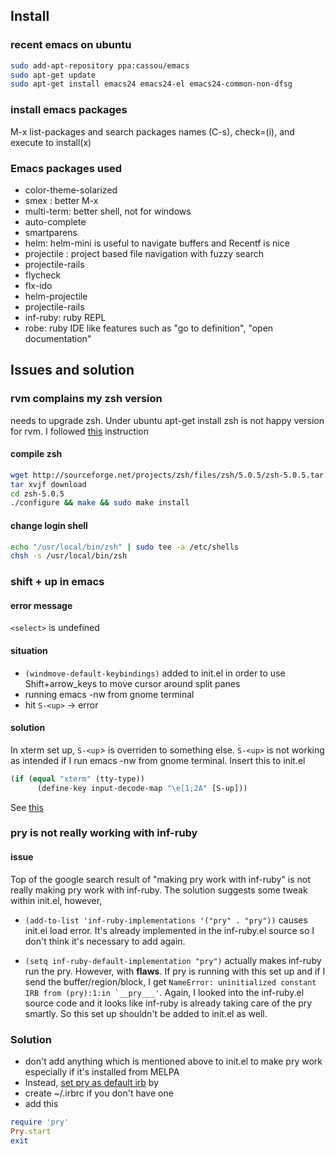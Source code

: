 ## Install
### recent emacs on ubuntu

``` bash
sudo add-apt-repository ppa:cassou/emacs
sudo apt-get update
sudo apt-get install emacs24 emacs24-el emacs24-common-non-dfsg
```

### install emacs packages
M-x list-packages and search packages names (C-s), check=(i), and execute to install(x)

### Emacs packages used
* color-theme-solarized
* smex : better M-x
* multi-term: better shell, not for windows
* auto-complete
* smartparens
* helm: helm-mini is useful to navigate buffers and Recentf is nice
* projectile : project based file navigation with fuzzy search
* projectile-rails
* flycheck
* flx-ido
* helm-projectile
* projectile-rails
* inf-ruby: ruby REPL
* robe: ruby IDE like features such as "go to definition", "open documentation"

## Issues and solution
### rvm complains my zsh version
needs to upgrade zsh. Under ubuntu apt-get install zsh is not happy version for rvm. I followed [this](http://michaelheap.com/installing-zsh-5-0-on-centos-5-7/) instruction
#### compile zsh
``` bash
wget http://sourceforge.net/projects/zsh/files/zsh/5.0.5/zsh-5.0.5.tar.bz2/download
tar xvjf download
cd zsh-5.0.5
./configure && make && sudo make install
```
#### change login shell
``` bash
echo "/usr/local/bin/zsh" | sudo tee -a /etc/shells
chsh -s /usr/local/bin/zsh
```

### shift + up in emacs
#### error message
`<select>` is undefined

#### situation
* `(windmove-default-keybindings)` added to init.el in order to use Shift+arrow_keys to move cursor around split panes
* running emacs -nw from gnome terminal
* hit `S-<up>` -> error

#### solution
In xterm set up, `S-<up`> is overriden to something else. `S-<up>` is not working as intended if I run emacs -nw from gnome terminal. Insert this to init.el
``` lisp
(if (equal "xterm" (tty-type))
      (define-key input-decode-map "\e[1;2A" [S-up]))
```
See [this](http://lists.gnu.org/archive/html/help-gnu-emacs/2011-05/msg00211.html)

### pry is not really working with inf-ruby
#### issue
Top of the google search result of "making pry work with inf-ruby" is not really making pry work with inf-ruby. The solution suggests some tweak within init.el, however,

* ```(add-to-list 'inf-ruby-implementations '("pry" . "pry"))``` causes init.el load error. It's already implemented in the inf-ruby.el source so I don't think it's necessary to add again.

* ```(setq inf-ruby-default-implementation "pry")``` actually makes inf-ruby run the pry. However, with **flaws**. If pry is running with this set up and if I send the buffer/region/block, I get ```NameError: uninitialized constant IRB from (pry):1:in `__pry___'```. Again, I looked into the inf-ruby.el source code and it looks like inf-ruby is already taking care of the pry smartly. So this set up shouldn't be added to init.el as well.

### Solution
* don't add anything which is mentioned above to init.el to make pry work especially if it's installed from MELPA
* Instead, [set pry as default irb](http://blog.revathskumar.com/2012/11/set-pry-as-default-irb.html) by
 * create ~/.irbrc if you don't have one
 * add this
  ```ruby 
require 'pry'
Pry.start
exit
